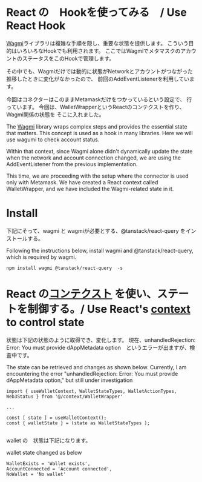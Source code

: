 # React の　Hookを使ってみる　/ Use React Hook


[Wagmi](https://wagmi.sh/)ライブラリは複雑な手順を隠し、重要な状態を提供します。
こういう目的はいろいろなHookでも利用されます。
ここではWagmiでメタマスクのアカウントのステータスをこのHookで管理します。



その中でも、Wagmiだけでは動的に状態がNetworkとアカウントがつながった推移したときに変化がなかったので、
前回のAddEventListenerを利用しています。


今回はコネクターはこのままMetamaskだけをつかっているという設定で、
行っています。
今回は、WalletWrapperというReactのコンテクストを作り、Wagmi関係の状態を
そこに入れました。



The [Wagmi](https://wagmi.sh/) library wraps complex steps and provides the essential state that matters.
This concept is used as a hook in many libraries.
Here we will use wagumi to check account status.


Within that context, since Wagmi alone didn't dynamically update the state when the network and account connection changed, we are using the AddEventListener from the previous implementation.



This time, we are proceeding with the setup where the connector is used only with Metamask. We have created a React context called WalletWrapper, and we have included the Wagmi-related state in it.





# Install


下記にそって、wagmi と wagmiが必要とする、@tanstack/react-query
をインストールする。


Following the instructions below, install wagmi and @tanstack/react-query, which is required by wagmi.



```
npm install wagmi @tanstack/react-query  -s
```


# React の[コンテクスト](https://react.dev/reference/react/useContext#usecontext) を使い、ステートを制御する。/ Use React's [context](https://react.dev/reference/react/useContext#usecontext) to control state



状態は下記の状態のように取得でき、変化します。
現在、unhandledRejection: Error: You must provide dAppMetadata option　というエラーが出ますが、検査中です。

The state can be retrieved and changes as shown below. Currently, I am encountering the error "unhandledRejection: Error: You must provide dAppMetadata option," but still under investigation 

```
import { useWalletContext, WalletStateTypes, WalletActionTypes, Web3Status } from '@/context/WalletWrapper'

...

const [ state ] = useWalletContext();
const { walletState } = (state as WalletStateTypes );


```


wallet の　状態は下記になります。

wallet state changed as below

```
WalletExists = 'Wallet exists',
AccountConnected = 'Account connected',
NoWallet = 'No wallet'
```


